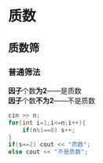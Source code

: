 # 质数
## 质数筛
### 普通筛法
**因子**个数**为2**——是质数  
**因子**个数**不为2**——不是质数
~~~c++
cin >> n;
for(int i=1;i<=n;i++){
    if(n%1==0) s++;
}
if(s==2) cout << "质数";
else cout << "不是质数";
~~~